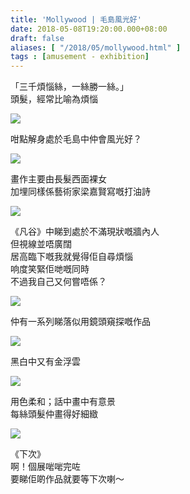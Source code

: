 ```yaml
---
title: 'Mollywood | 毛島風光好'
date: 2018-05-08T19:20:00.000+08:00
draft: false
aliases: [ "/2018/05/mollywood.html" ]
tags : [amusement - exhibition]
---
```


「三千煩惱絲，一絲勝一絲。」  
頭髮，經常比喻為煩惱  

![](/images/mollywood.jpg)

咁點解身處於毛島中仲會風光好？  

![](/images/mollywood1.jpg)

畫作主要由長髮西面裸女  
加埋同樣係藝術家梁嘉賢寫嘅打油詩  

![](/images/mollywood2.jpg)

《凡谷》中睇到處於不滿現狀嘅牆內人  
但視線並唔廣闊  
居高臨下嘅我就覺得佢自尋煩惱  
响度笑緊佢哋嘅同時  
不過我自己又何嘗唔係？  

![](/images/mollywood3.jpg)

仲有一系列睇落似用鏡頭窺探嘅作品  

![](/images/mollywood4.jpg)

黑白中又有金浮雲  

![](/images/mollywood5.jpg)

用色柔和；話中畫中有意景  
每絲頭髮仲畫得好細緻  

![](/images/mollywood6.jpg)

《下次》  
啊！個展啱啱完咗  
要睇佢啲作品就要等下次喇～
